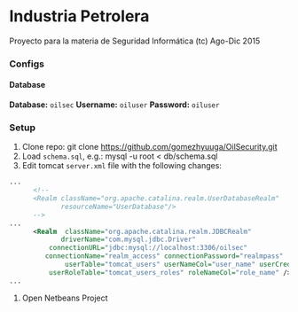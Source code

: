 # Industria Petrolera
Proyecto para la materia de Seguridad Informática (tc) Ago-Dic 2015

### Configs
#### Database
**Database:** `oilsec`
**Username:** `oiluser`
**Password:** `oiluser`


### Setup
1. Clone repo:
		git clone https://github.com/gomezhyuuga/OilSecurity.git
1. Load `schema.sql`, e.g.:
		mysql -u root < db/schema.sql
1. Edit tomcat `server.xml` file with the following changes:
```xml
...
      <!--
      <Realm className="org.apache.catalina.realm.UserDatabaseRealm"
             resourceName="UserDatabase"/>
      -->
...
      <Realm  className="org.apache.catalina.realm.JDBCRealm"
             driverName="com.mysql.jdbc.Driver"
          connectionURL="jdbc:mysql://localhost:3306/oilsec"
         connectionName="realm_access" connectionPassword="realmpass"
              userTable="tomcat_users" userNameCol="user_name" userCredCol="password"
          userRoleTable="tomcat_users_roles" roleNameCol="role_name" />
...

```
1. Open Netbeans Project

